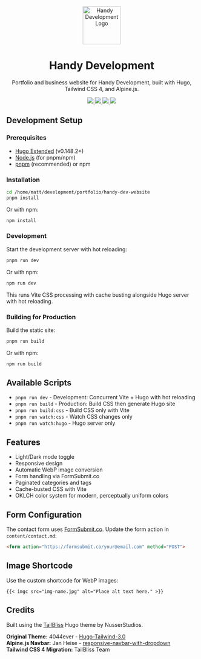 <p align="center" style="padding-top:20px">
 <img width="100px" src="images/handy-dev-logo.svg" align="center" alt="Handy Development Logo" />
 <h1 align="center">Handy Development</h1>
 <p align="center">Portfolio and business website for Handy Development, built with Hugo, Tailwind CSS 4, and Alpine.js.</p>
</p>
  <p align="center">
    <a href="https://gohugo.io/">
      <img src="https://img.shields.io/badge/Hugo%20-0.105.0%20-gray.svg?colorA=c9177e&colorB=FF4088&style=for-the-badge"/>
    </a>
    <a href="https://tailwindcss.com/">
      <img src="https://img.shields.io/badge/TailwindCSS%20-V4-gray.svg?colorA=0284c7&colorB=38bdf8&style=for-the-badge"/>
    </a>
    <a href="https://vitejs.dev/">
      <img src="https://img.shields.io/badge/Vite%20-V7-gray.svg?colorA=646cff&colorB=747bff&style=for-the-badge"/>
    </a>
    <a href="https://alpinejs.dev/">
      <img src="https://img.shields.io/badge/Alpine.js%20-V3-gray.svg?colorA=68a5af&colorB=77c1d2&style=for-the-badge"/>
    </a>
  </p>

## Development Setup

### Prerequisites
- [Hugo Extended](https://gohugo.io/) (v0.148.2+)
- [Node.js](https://nodejs.org/) (for pnpm/npm)
- [pnpm](https://pnpm.io/) (recommended) or npm

### Installation

```bash
cd /home/matt/development/portfolio/handy-dev-website
pnpm install
```

Or with npm:
```bash
npm install
```

### Development

Start the development server with hot reloading:

```bash
pnpm run dev
```

Or with npm:
```bash
npm run dev
```

This runs Vite CSS processing with cache busting alongside Hugo server with hot reloading.

### Building for Production

Build the static site:

```bash
pnpm run build
```

Or with npm:
```bash
npm run build
```

## Available Scripts

- `pnpm run dev` - Development: Concurrent Vite + Hugo with hot reloading
- `pnpm run build` - Production: Build CSS then generate Hugo site
- `pnpm run build:css` - Build CSS only with Vite
- `pnpm run watch:css` - Watch CSS changes only
- `pnpm run watch:hugo` - Hugo server only

## Features

- Light/Dark mode toggle
- Responsive design
- Automatic WebP image conversion
- Form handling via FormSubmit.co
- Paginated categories and tags
- Cache-busted CSS with Vite
- OKLCH color system for modern, perceptually uniform colors

## Form Configuration

The contact form uses [FormSubmit.co](https://formsubmit.co/). Update the form action in `content/contact.md`:

```html
<form action="https://formsubmit.co/your@email.com" method="POST">
```

## Image Shortcode

Use the custom shortcode for WebP images:

```hugo
{{< imgc src="img-name.jpg" alt="Place alt text here." >}}
```

## Credits

Built using the [TailBliss](https://github.com/nusserstudios/tailbliss) Hugo theme by NusserStudios.

**Original Theme:** 4044ever - [Hugo-Tailwind-3.0](https://github.com/4044ever/Hugo-Tailwind-3.0.git)  
**Alpine.js Navbar:** Jan Heise - [responsive-navbar-with-dropdown](https://github.com/jan-heise/responsive-navbar-with-dropdown)  
**Tailwind CSS 4 Migration:** TailBliss Team